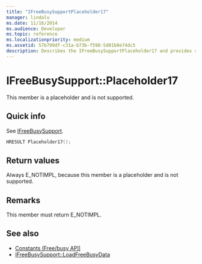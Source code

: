 ```yaml
---
title: "IFreeBusySupportPlaceholder17"
manager: lindalu
ms.date: 11/16/2014
ms.audience: Developer
ms.topic: reference
ms.localizationpriority: medium
ms.assetid: 57b799df-c31a-b73b-f598-5d01b0e74dc5
description: Describes the IFreeBusySupportPlaceholder17 and provides syntax, return value, and additional remarks. This member is a placeholder and is not supported.
---
```


# IFreeBusySupport::Placeholder17

This member is a placeholder and is not supported.
  
## Quick info

See [IFreeBusySupport](ifreebusysupport.md).
  
```cpp
HRESULT Placeholder17();
```

## Return values

Always E_NOTIMPL, because this member is a placeholder and is not supported.
  
## Remarks

This member must return E_NOTIMPL.
  
## See also

- [Constants (Free/busy API)](constants-free-busy-api.md) 
- [IFreeBusySupport::LoadFreeBusyData](ifreebusysupport-loadfreebusydata.md)

